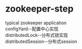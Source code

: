# zookeeper-step  
typical zookeeper application  
configYard--配置中心实现  
distributedLock--分布式锁实现  
distributedSession--分布式session  
